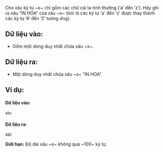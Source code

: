 Cho xâu ký tự ~s~ chỉ gồm các chữ cái la-tinh thường (‘a’ đến ‘z’). Hãy ghi ra xâu “IN HOA” của xâu ~s~ (tức là các ký tự ‘a’ đến ‘z’ được thay thành các ký tự ‘A’ đến ‘Z’ tương ứng).

## Dữ liệu vào:
- Gồm một dòng duy nhất chứa xâu ~s~.

## Dữ liệu ra:
- Một dòng duy nhất chứa xâu ~s~ “IN HOA”.

## Ví dụ:
#### Dữ liệu vào:
```
abc
```

#### Dữ liệu ra:
```
ABC
```

**Giới hạn:** Độ dài xâu ~s~ không quá ~100~ ký tự.
